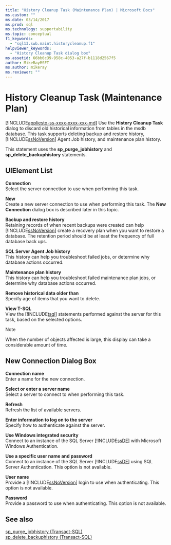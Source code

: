 ```yaml
---
title: "History Cleanup Task (Maintenance Plan) | Microsoft Docs"
ms.custom: ""
ms.date: 03/14/2017
ms.prod: sql
ms.technology: supportability
ms.topic: conceptual
f1_keywords: 
  - "sql13.swb.maint.historycleanup.f1"
helpviewer_keywords: 
  - "History Cleanup Task dialog box"
ms.assetid: 66bb6c39-958c-4053-a27f-b1118d2567f5
author: MikeRayMSFT
ms.author: mikeray
ms.reviewer: ""
---
```

# History Cleanup Task (Maintenance Plan)
[!INCLUDE[appliesto-ss-xxxx-xxxx-xxx-md](../../includes/appliesto-ss-xxxx-xxxx-xxx-md.md)]
  Use the **History Cleanup Task** dialog to discard old historical information from tables in the msdb database. This task supports deleting backup and restore history, [!INCLUDE[ssNoVersion](../../includes/ssnoversion-md.md)] Agent Job history, and maintenance plan history.  
  
 This statement uses the **sp_purge_jobhistory** and **sp_delete_backuphistory** statements.  
  
## UIElement List  
 **Connection**  
 Select the server connection to use when performing this task.  
  
 **New**  
 Create a new server connection to use when performing this task. The **New Connection** dialog box is described later in this topic.  
  
 **Backup and restore history**  
 Retaining records of when recent backups were created can help [!INCLUDE[ssNoVersion](../../includes/ssnoversion-md.md)] create a recovery plan when you want to restore a database. The retention period should be at least the frequency of full database back ups.  
  
 **SQL Server Agent Job history**  
 This history can help you troubleshoot failed jobs, or determine why database actions occurred.  
  
 **Maintenance plan history**  
 This history can help you troubleshoot failed maintenance plan jobs, or determine why database actions occurred.  
  
 **Remove historical data older than**  
 Specify age of items that you want to delete.  
  
 **View T-SQL**  
 View the [!INCLUDE[tsql](../../includes/tsql-md.md)] statements performed against the server for this task, based on the selected options.  
  
> [!NOTE]  
>  When the number of objects affected is large, this display can take a considerable amount of time.  
  
## New Connection Dialog Box  
 **Connection name**  
 Enter a name for the new connection.  
  
 **Select or enter a server name**  
 Select a server to connect to when performing this task.  
  
 **Refresh**  
 Refresh the list of available servers.  
  
 **Enter information to log on to the server**  
 Specify how to authenticate against the server.  
  
 **Use Windows integrated security**  
 Connect to an instance of the SQL Server [!INCLUDE[ssDE](../../includes/ssde-md.md)] with Microsoft Windows Authentication.  
  
 **Use a specific user name and password**  
 Connect to an instance of the SQL Server [!INCLUDE[ssDE](../../includes/ssde-md.md)] using SQL Server Authentication. This option is not available.  
  
 **User name**  
 Provide a [!INCLUDE[ssNoVersion](../../includes/ssnoversion-md.md)] login to use when authenticating. This option is not available.  
  
 **Password**  
 Provide a password to use when authenticating. This option is not available.  
  
## See also  
 [sp_purge_jobhistory &#40;Transact-SQL&#41;](../../relational-databases/system-stored-procedures/sp-purge-jobhistory-transact-sql.md)   
 [sp_delete_backuphistory &#40;Transact-SQL&#41;](../../relational-databases/system-stored-procedures/sp-delete-backuphistory-transact-sql.md)  
  
  
